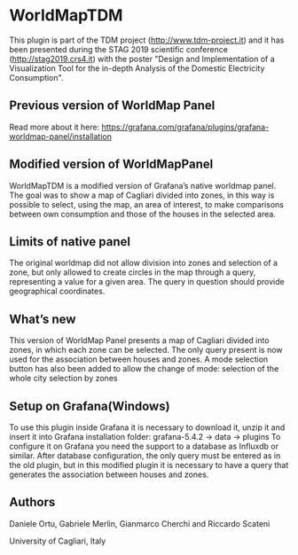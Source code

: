 # WorldMapTDM

This plugin is part of the TDM project (http://www.tdm-project.it) and it has been presented during the STAG 2019 scientific conference (http://stag2019.crs4.it) with the poster "Design and Implementation of a Visualization Tool for the in-depth Analysis of the Domestic Electricity Consumption".


## Previous version of WorldMap Panel

Read more about it here:
https://grafana.com/grafana/plugins/grafana-worldmap-panel/installation


## Modified version of WorldMapPanel

WorldMapTDM is a modified version of Grafana’s native worldmap panel. The goal was to show a map of Cagliari divided into zones, in this way is possible to select, using the map, an area of interest, to make comparisons between own consumption and those of the houses in the selected area.


## Limits of native panel

The original worldmap did not allow division into zones and selection of a zone, but only allowed to create circles in the map through a query, representing a value for a given area. The query in question should provide geographical coordinates.


## What’s new

This version of WorldMap Panel presents a map of Cagliari divided into zones, in which each zone can be selected. The only query present is now used for the association between houses and zones.
A mode selection button has also been added to allow the change of mode:
selection of the whole city
selection by zones

## Setup on Grafana(Windows)

To use this plugin inside Grafana it is necessary to download it, unzip it and insert it into Grafana installation folder: grafana-5.4.2 -> data -> plugins 
To configure it on Grafana you need the support to a database as Influxdb or similar. After database configuration, the only query must be entered as in the old plugin, but in this modified plugin it is necessary to have a query that generates the association between houses and zones.

## Authors
Daniele Ortu, Gabriele Merlin, Gianmarco Cherchi and Riccardo Scateni 

University of Cagliari, Italy




